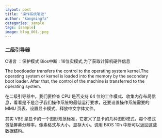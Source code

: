 ```yaml
---
layout: post
title: "操作系统笔迹"
author: "kangmingfa"
categories: sample
tags: [sample]
image: blog_001.jpeg
---
```

### 二级引导器

C语言 ：保护模式        Bios中断 : 16位实模式,为了获取计算机硬件信息

The bootloader transfers the control to the operating system kernel.The operating system or kernel is loaded into the memory by the secondary boot loader. After that, the control of the machine is transferred to the operating system.

在二级引导器中，我们要检查 CPU 是否支持 64 位的工作模式、收集内存布局信息，看看是不是合乎我们操作系统的最低运行要求，还要设置操作系统需要的 MMU 页表、设置显卡模式、释放中文字体文件。

其实 VBE 是显卡的一个图形规范标准，它定义了显卡的几种图形模式，每个模式包括屏幕分辨率，像素格式与大小，显存大小。调用 BIOS 10h 中断可以返回这些数据结构。
